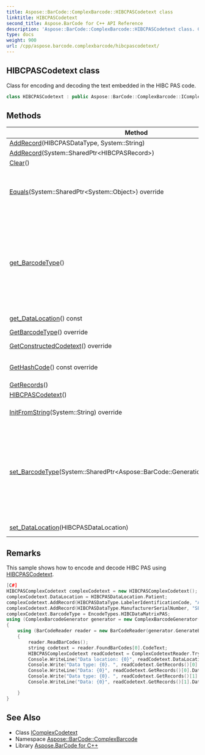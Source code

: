 ```yaml
---
title: Aspose::BarCode::ComplexBarcode::HIBCPASCodetext class
linktitle: HIBCPASCodetext
second_title: Aspose.BarCode for C++ API Reference
description: 'Aspose::BarCode::ComplexBarcode::HIBCPASCodetext class. Class for encoding and decoding the text embedded in the HIBC PAS code in C++.'
type: docs
weight: 900
url: /cpp/aspose.barcode.complexbarcode/hibcpascodetext/
---
```

## HIBCPASCodetext class


Class for encoding and decoding the text embedded in the HIBC PAS code.

```cpp
class HIBCPASCodetext : public Aspose::BarCode::ComplexBarcode::IComplexCodetext
```

## Methods

| Method | Description |
| --- | --- |
| [AddRecord](./addrecord/)(HIBCPASDataType, System::String) | Adds new record. |
| [AddRecord](./addrecord/)(System::SharedPtr\<HIBCPASRecord\>) | Adds new record. |
| [Clear](./clear/)() | Clears records list. |
| [Equals](./equals/)(System::SharedPtr\<System::Object\>) override | Returns a value indicating whether this instance is equal to a specified [HIBCPASCodetext](./) value. |
| [get_BarcodeType](./get_barcodetype/)() | Gets barcode type. HIBC PAS codetext can be encoded using HIBCCode39PAS, HIBCCode128PAS, HIBCAztec:PAS, HIBCDataMatrixPAS and HIBCQRPAS encode types. Default value: HIBCCode39PAS. |
| [get_DataLocation](./get_datalocation/)() const | Identifies data location. |
| [GetBarcodeType](./getbarcodetype/)() override | Gets barcode type. |
| [GetConstructedCodetext](./getconstructedcodetext/)() override | Constructs codetext. |
| [GetHashCode](./gethashcode/)() const override | Returns the hash code for this instance. |
| [GetRecords](./getrecords/)() | Gets records list. |
| [HIBCPASCodetext](./hibcpascodetext/)() |  |
| [InitFromString](./initfromstring/)(System::String) override | Initializes instance from constructed codetext. |
| [set_BarcodeType](./set_barcodetype/)(System::SharedPtr\<Aspose::BarCode::Generation::BaseEncodeType\>) | Sets barcode type. HIBC PAS codetext can be encoded using HIBCCode39PAS, HIBCCode128PAS, HIBCAztec:PAS, HIBCDataMatrixPAS and HIBCQRPAS encode types. Default value: HIBCCode39PAS. |
| [set_DataLocation](./set_datalocation/)(HIBCPASDataLocation) | Identifies data location. |
## Remarks


This sample shows how to encode and decode HIBC PAS using [HIBCPASCodetext](./). 
```cpp
[C#]
HIBCPASComplexCodetext complexCodetext = new HIBCPASComplexCodetext();
complexCodetext.DataLocation = HIBCPASDataLocation.Patient;
complexCodetext.AddRecord(HIBCPASDataType.LabelerIdentificationCode, "A123");
complexCodetext.AddRecord(HIBCPASDataType.ManufacturerSerialNumber, "SERIAL123");
complexCodetext.BarcodeType = EncodeTypes.HIBCDataMatrixPAS;
using (ComplexBarcodeGenerator generator = new ComplexBarcodeGenerator(complexCodetext))
{
    using (BarCodeReader reader = new BarCodeReader(generator.GenerateBarCodeImage(), DecodeType.HIBCDataMatrixPAS))
    {
        reader.ReadBarCodes();
        string codetext = reader.FoundBarCodes[0].CodeText; 
        HIBCPASComplexCodetext readCodetext = ComplexCodetextReader.TryDecodeHIBCPAS(codetext);
        Console.WriteLine("Data location: {0}", readCodetext.DataLocation);
        Console.Write("Data type: {0}. ", readCodetext.GetRecords()[0].DataType);
        Console.WriteLine("Data: {0}", readCodetext.GetRecords()[0].Data);
        Console.Write("Data type: {0}. ", readCodetext.GetRecords()[1].DataType);
        Console.WriteLine("Data: {0}", readCodetext.GetRecords()[1].Data);

    }
}
```

## See Also

* Class [IComplexCodetext](../icomplexcodetext/)
* Namespace [Aspose::BarCode::ComplexBarcode](../)
* Library [Aspose.BarCode for C++](../../)
